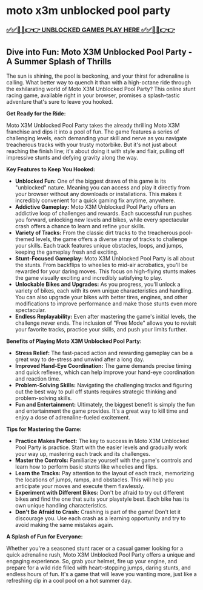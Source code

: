 # moto x3m unblocked pool party

### [✅✅🔴🔴👉👉 UNBLOCKED GAMES PLAY HERE ✅✅🔴🔴👉👉](https://topstoryindia.com)

## Dive into Fun: Moto X3M Unblocked Pool Party - A Summer Splash of Thrills

The sun is shining, the pool is beckoning, and your thirst for adrenaline is calling.  What better way to quench it than with a high-octane ride through the exhilarating world of Moto X3M Unblocked Pool Party? This online stunt racing game, available right in your browser, promises a splash-tastic adventure that's sure to leave you hooked. 

**Get Ready for the Ride:**

Moto X3M Unblocked Pool Party takes the already thrilling Moto X3M franchise and dips it into a pool of fun.  The game features a series of challenging levels, each demanding your skill and nerve as you navigate treacherous tracks with your trusty motorbike.  But it's not just about reaching the finish line; it's about doing it with style and flair, pulling off impressive stunts and defying gravity along the way. 

**Key Features to Keep You Hooked:**

* **Unblocked Fun:** One of the biggest draws of this game is its "unblocked" nature.  Meaning you can access and play it directly from your browser without any downloads or installations. This makes it incredibly convenient for a quick gaming fix anytime, anywhere.
* **Addictive Gameplay:**  Moto X3M Unblocked Pool Party offers an addictive loop of challenges and rewards. Each successful run pushes you forward, unlocking new levels and bikes, while every spectacular crash offers a chance to learn and refine your skills.  
* **Variety of Tracks:** From the classic dirt tracks to the treacherous pool-themed levels, the game offers a diverse array of tracks to challenge your skills. Each track features unique obstacles, loops, and jumps, keeping the gameplay fresh and exciting.
* **Stunt-Focused Gameplay:**  Moto X3M Unblocked Pool Party is all about the stunts.  From backflips to wheelies to mid-air acrobatics, you'll be rewarded for your daring moves. This focus on high-flying stunts makes the game visually exciting and incredibly satisfying to play.
* **Unlockable Bikes and Upgrades:**  As you progress, you'll unlock a variety of bikes, each with its own unique characteristics and handling. You can also upgrade your bikes with better tires, engines, and other modifications to improve performance and make those stunts even more spectacular.
* **Endless Replayability:** Even after mastering the game's initial levels, the challenge never ends. The inclusion of "Free Mode" allows you to revisit your favorite tracks, practice your skills, and push your limits further.  

**Benefits of Playing Moto X3M Unblocked Pool Party:**

* **Stress Relief:**  The fast-paced action and rewarding gameplay can be a great way to de-stress and unwind after a long day.
* **Improved Hand-Eye Coordination:** The game demands precise timing and quick reflexes, which can help improve your hand-eye coordination and reaction time.
* **Problem-Solving Skills:**  Navigating the challenging tracks and figuring out the best way to pull off stunts requires strategic thinking and problem-solving skills.
* **Fun and Entertainment:**  Ultimately, the biggest benefit is simply the fun and entertainment the game provides.  It's a great way to kill time and enjoy a dose of adrenaline-fueled excitement.

**Tips for Mastering the Game:**

* **Practice Makes Perfect:**  The key to success in Moto X3M Unblocked Pool Party is practice.  Start with the easier levels and gradually work your way up, mastering each track and its challenges.
* **Master the Controls:**  Familiarize yourself with the game's controls and learn how to perform basic stunts like wheelies and flips.
* **Learn the Tracks:**  Pay attention to the layout of each track, memorizing the locations of jumps, ramps, and obstacles. This will help you anticipate your moves and execute them flawlessly.
* **Experiment with Different Bikes:**  Don't be afraid to try out different bikes and find the one that suits your playstyle best. Each bike has its own unique handling characteristics.
* **Don't Be Afraid to Crash:**  Crashing is part of the game!  Don't let it discourage you.  Use each crash as a learning opportunity and try to avoid making the same mistakes again.

**A Splash of Fun for Everyone:**

Whether you're a seasoned stunt racer or a casual gamer looking for a quick adrenaline rush, Moto X3M Unblocked Pool Party offers a unique and engaging experience. So, grab your helmet, fire up your engine, and prepare for a wild ride filled with heart-stopping jumps, daring stunts, and endless hours of fun.  It's a game that will leave you wanting more, just like a refreshing dip in a cool pool on a hot summer day. 
